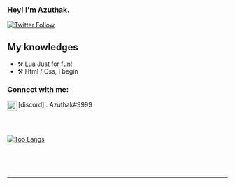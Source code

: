 ### Hey! I'm Azuthak.

[![Twitter Follow](https://img.shields.io/twitter/follow/azuthak?color=1DA1F2&logo=twitter&style=for-the-badge)](https://twitter.com/azuthak)

## My knowledges

- ⚒️ Lua Just for fun!
- ⚒️ Html / Css, I begin

### Connect with me:

<img align="left" alt="My discord" width="22px" src="https://cdn.jsdelivr.net/npm/simple-icons@v3/icons/discord.svg" />[discord] : Azuthak#9999

<br />



<br />

[![Top Langs](https://github-readme-stats.vercel.app/api/top-langs/?username=M2GA)](https://github.com/anuraghazra/github-readme-stats)

<br />

<!--START_SECTION:activity-->


<!--END_SECTION:activity-->


<br />

<br />

---

